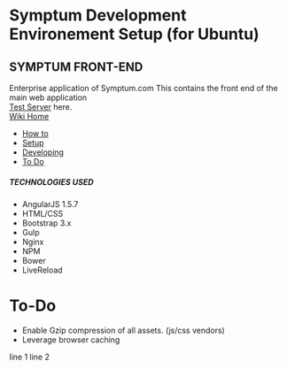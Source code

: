 # Symptum Development Environement Setup (for Ubuntu)

##  SYMPTUM FRONT-END
  Enterprise application of Symptum.com
  This contains the front end of the main web application       
  [Test Server](penny.symptum.com) here.        
  [Wiki Home](https://gitlab.com/symptum/symptum-app/wikis/home)
  - [How to](https://gitlab.com/symptum/symptum-app/wikis/how-to-setup-environment)
  - [Setup](https://gitlab.com/symptum/symptum-app/wikis/localhost-setup)
  - [Developing](https://gitlab.com/symptum/symptum-app/wikis/start-work)
  - [To Do](https://gitlab.com/symptum/symptum-app/wikis/to-do)


##### TECHNOLOGIES USED

- AngularJS 1.5.7
- HTML/CSS
- Bootstrap 3.x
- Gulp
- Nginx
- NPM
- Bower
- LiveReload


# To-Do
- Enable Gzip compression of all assets. (js/css vendors)
- Leverage browser caching


line 1
line 2